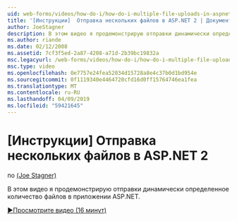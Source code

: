 ```yaml
---
uid: web-forms/videos/how-do-i/how-do-i-multiple-file-uploads-in-aspnet-2
title: '[Инструкции]  Отправка нескольких файлов в ASP.NET 2 | Документация Майкрософт'
author: JoeStagner
description: В этом видео я продемонстрирую отправки динамически определенное количество файлов в приложении ASP.NET.
ms.author: riande
ms.date: 02/12/2008
ms.assetid: 7cf3f5ed-2a87-4208-a71d-2b39bc19832a
msc.legacyurl: /web-forms/videos/how-do-i/how-do-i-multiple-file-uploads-in-aspnet-2
msc.type: video
ms.openlocfilehash: 0e7757e24fea52034d15728a8e4c37b0d1bd954e
ms.sourcegitcommit: 0f1119340e4464720cfd16d0ff15764746ea1fea
ms.translationtype: MT
ms.contentlocale: ru-RU
ms.lasthandoff: 04/09/2019
ms.locfileid: "59421645"
---
```

# <a name="how-do-i--multiple-file-uploads-in-aspnet2"></a>[Инструкции]  Отправка нескольких файлов в ASP.NET 2

по [(Joe Stagner)](https://github.com/JoeStagner)

В этом видео я продемонстрирую отправки динамически определенное количество файлов в приложении ASP.NET.

[&#9654;Просмотрите видео (16 минут)](https://channel9.msdn.com/Blogs/ASP-NET-Site-Videos/how-do-i-multiple-file-uploads-in-aspnet-2)
